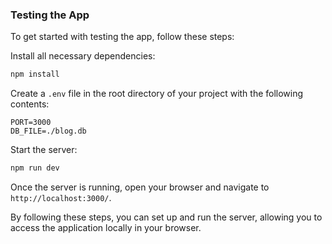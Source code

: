 ### Testing the App

To get started with testing the app, follow these steps:

Install all necessary dependencies:

```bash
npm install
```

Create a `.env` file in the root directory of your project with the following contents:

```env
PORT=3000
DB_FILE=./blog.db
```

Start the server:

```bash
npm run dev
```

Once the server is running, open your browser and navigate to `http://localhost:3000/`.

By following these steps, you can set up and run the server, allowing you to access the application locally in your browser.
